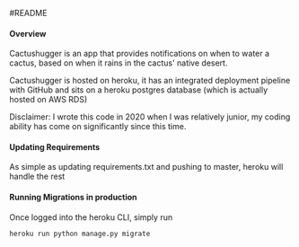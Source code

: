 #README

#### Overview

Cactushugger is an app that provides notifications on when to water a cactus, based on when it rains in the
cactus' native desert. 

Cactushugger is hosted on heroku, it has an integrated deployment pipeline with GitHub and 
sits on a heroku postgres database (which is actually hosted on AWS RDS)

Disclaimer: I wrote this code in 2020 when I was relatively junior, my coding ability has come on significantly since this time.

#### Updating Requirements

As simple as updating requirements.txt and pushing to master, heroku will handle the rest


#### Running Migrations in production

Once logged into the heroku CLI, simply run

```heroku run python manage.py migrate```
